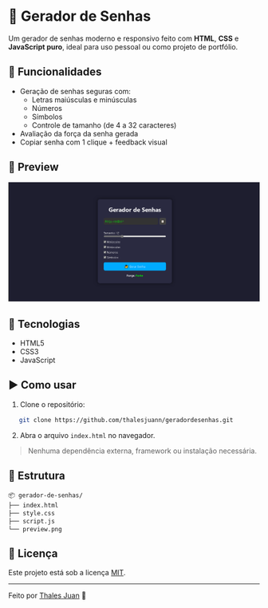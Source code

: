 # 🔐 Gerador de Senhas

Um gerador de senhas moderno e responsivo feito com **HTML**, **CSS** e **JavaScript puro**, ideal para uso pessoal ou como projeto de portfólio.

## 🚀 Funcionalidades

- Geração de senhas seguras com:
  - Letras maiúsculas e minúsculas
  - Números
  - Símbolos
  - Controle de tamanho (de 4 a 32 caracteres)
- Avaliação da força da senha gerada
- Copiar senha com 1 clique + feedback visual

## 📸 Preview

![preview](./preview.png)

## 🧠 Tecnologias

- HTML5
- CSS3
- JavaScript

## ▶️ Como usar

1. Clone o repositório:
```bash
   git clone https://github.com/thalesjuann/geradordesenhas.git
```

2. Abra o arquivo `index.html` no navegador.

> Nenhuma dependência externa, framework ou instalação necessária.

## 📁 Estrutura

```
📦 gerador-de-senhas/
├── index.html
├── style.css
├── script.js
└── preview.png
```

## 📌 Licença

Este projeto está sob a licença [MIT](LICENSE).

---

Feito por [Thales Juan](https://github.com/thalesjuann) 🚀
